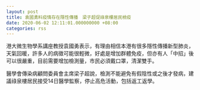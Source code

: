 ```yaml
---
layout: post
title: 袁國勇料疫情存在隱性傳播　梁子超促祿泉樓居民檢疫
date: 2020-06-02 12:11:01.000000000 +08:00
categories: rss
---
```


港大微生物學系講座教授袁國勇表示，有理由相信本港有很多隱性傳播新型肺炎，天氣回暖，許多人的病徵可能很輕微，好處是增加群體免疫，但亦有人「中招」後可以很嚴重，目前需要增加檢測量，市民必須戴口罩，清潔雙手。

醫學會傳染病顧問委員會主席梁子超說，檢測不能避免有假陰性或之後才發病，建議祿泉樓居民接受14日醫學監察，停止高危活動，包括返工返學。
